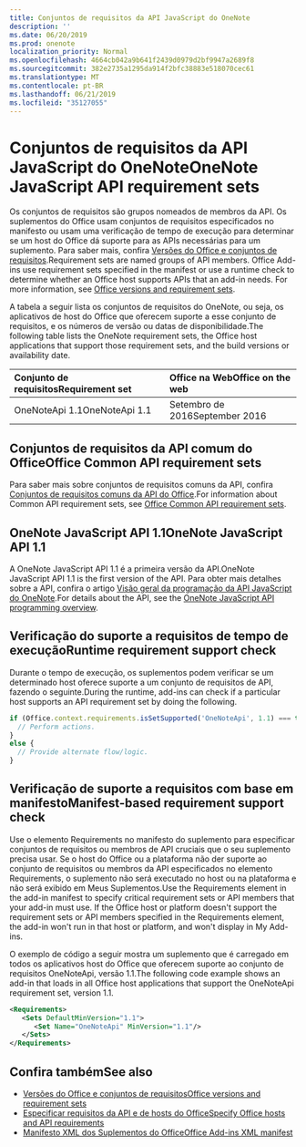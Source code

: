```yaml
---
title: Conjuntos de requisitos da API JavaScript do OneNote
description: ''
ms.date: 06/20/2019
ms.prod: onenote
localization_priority: Normal
ms.openlocfilehash: 4664cb042a9b641f2439d0979d2bf9947a2689f8
ms.sourcegitcommit: 382e2735a1295da914f2bfc38883e518070cec61
ms.translationtype: MT
ms.contentlocale: pt-BR
ms.lasthandoff: 06/21/2019
ms.locfileid: "35127055"
---
```

# <a name="onenote-javascript-api-requirement-sets"></a><span data-ttu-id="010a5-102">Conjuntos de requisitos da API JavaScript do OneNote</span><span class="sxs-lookup"><span data-stu-id="010a5-102">OneNote JavaScript API requirement sets</span></span>

<span data-ttu-id="010a5-p101">Os conjuntos de requisitos são grupos nomeados de membros da API. Os suplementos do Office usam conjuntos de requisitos especificados no manifesto ou usam uma verificação de tempo de execução para determinar se um host do Office dá suporte para as APIs necessárias para um suplemento. Para saber mais, confira [Versões do Office e conjuntos de requisitos](/office/dev/add-ins/develop/office-versions-and-requirement-sets).</span><span class="sxs-lookup"><span data-stu-id="010a5-p101">Requirement sets are named groups of API members. Office Add-ins use requirement sets specified in the manifest or use a runtime check to determine whether an Office host supports APIs that an add-in needs. For more information, see [Office versions and requirement sets](/office/dev/add-ins/develop/office-versions-and-requirement-sets).</span></span>

<span data-ttu-id="010a5-106">A tabela a seguir lista os conjuntos de requisitos do OneNote, ou seja, os aplicativos de host do Office que oferecem suporte a esse conjunto de requisitos, e os números de versão ou datas de disponibilidade.</span><span class="sxs-lookup"><span data-stu-id="010a5-106">The following table lists the OneNote requirement sets, the Office host applications that support those requirement sets, and the build versions or availability date.</span></span>

|  <span data-ttu-id="010a5-107">Conjunto de requisitos</span><span class="sxs-lookup"><span data-stu-id="010a5-107">Requirement set</span></span>  |  <span data-ttu-id="010a5-108">Office na Web</span><span class="sxs-lookup"><span data-stu-id="010a5-108">Office on the web</span></span> |
|:-----|:-----|
| <span data-ttu-id="010a5-109">OneNoteApi 1.1</span><span class="sxs-lookup"><span data-stu-id="010a5-109">OneNoteApi 1.1</span></span>  | <span data-ttu-id="010a5-110">Setembro de 2016</span><span class="sxs-lookup"><span data-stu-id="010a5-110">September 2016</span></span> |  

## <a name="office-common-api-requirement-sets"></a><span data-ttu-id="010a5-111">Conjuntos de requisitos da API comum do Office</span><span class="sxs-lookup"><span data-stu-id="010a5-111">Office Common API requirement sets</span></span>

<span data-ttu-id="010a5-112">Para saber mais sobre conjuntos de requisitos comuns da API, confira [Conjuntos de requisitos comuns da API do Office](office-add-in-requirement-sets.md).</span><span class="sxs-lookup"><span data-stu-id="010a5-112">For information about Common API requirement sets, see [Office Common API requirement sets](office-add-in-requirement-sets.md).</span></span>

## <a name="onenote-javascript-api-11"></a><span data-ttu-id="010a5-113">OneNote JavaScript API 1.1</span><span class="sxs-lookup"><span data-stu-id="010a5-113">OneNote JavaScript API 1.1</span></span>

<span data-ttu-id="010a5-114">A OneNote JavaScript API 1.1 é a primeira versão da API.</span><span class="sxs-lookup"><span data-stu-id="010a5-114">OneNote JavaScript API 1.1 is the first version of the API.</span></span> <span data-ttu-id="010a5-115">Para obter mais detalhes sobre a API, confira o artigo [Visão geral da programação da API JavaScript do OneNote](/office/dev/add-ins/onenote/onenote-add-ins-programming-overview).</span><span class="sxs-lookup"><span data-stu-id="010a5-115">For details about the API, see the [OneNote JavaScript API programming overview](/office/dev/add-ins/onenote/onenote-add-ins-programming-overview).</span></span>

## <a name="runtime-requirement-support-check"></a><span data-ttu-id="010a5-116">Verificação do suporte a requisitos de tempo de execução</span><span class="sxs-lookup"><span data-stu-id="010a5-116">Runtime requirement support check</span></span>

<span data-ttu-id="010a5-117">Durante o tempo de execução, os suplementos podem verificar se um determinado host oferece suporte a um conjunto de requisitos de API, fazendo o seguinte.</span><span class="sxs-lookup"><span data-stu-id="010a5-117">During the runtime, add-ins can check if a particular host supports an API requirement set by doing the following.</span></span>

```js
if (Office.context.requirements.isSetSupported('OneNoteApi', 1.1) === true) {
  // Perform actions.
}
else {
  // Provide alternate flow/logic.
}
```

## <a name="manifest-based-requirement-support-check"></a><span data-ttu-id="010a5-118">Verificação de suporte a requisitos com base em manifesto</span><span class="sxs-lookup"><span data-stu-id="010a5-118">Manifest-based requirement support check</span></span>

<span data-ttu-id="010a5-p103">Use o elemento Requirements no manifesto do suplemento para especificar conjuntos de requisitos ou membros de API cruciais que o seu suplemento precisa usar. Se o host do Office ou a plataforma não der suporte ao conjunto de requisitos ou membros da API especificados no elemento Requirements, o suplemento não será executado no host ou na plataforma e não será exibido em Meus Suplementos.</span><span class="sxs-lookup"><span data-stu-id="010a5-p103">Use the Requirements element in the add-in manifest to specify critical requirement sets or API members that your add-in must use. If the Office host or platform doesn't support the requirement sets or API members specified in the Requirements element, the add-in won't run in that host or platform, and won't display in My Add-ins.</span></span>

<span data-ttu-id="010a5-121">O exemplo de código a seguir mostra um suplemento que é carregado em todos os aplicativos host do Office que oferecem suporte ao conjunto de requisitos OneNoteApi, versão 1.1.</span><span class="sxs-lookup"><span data-stu-id="010a5-121">The following code example shows an add-in that loads in all Office host applications that support the OneNoteApi requirement set, version 1.1.</span></span>

```xml
<Requirements>
   <Sets DefaultMinVersion="1.1">
      <Set Name="OneNoteApi" MinVersion="1.1"/>
   </Sets>
</Requirements>
```

## <a name="see-also"></a><span data-ttu-id="010a5-122">Confira também</span><span class="sxs-lookup"><span data-stu-id="010a5-122">See also</span></span>

- [<span data-ttu-id="010a5-123">Versões do Office e conjuntos de requisitos</span><span class="sxs-lookup"><span data-stu-id="010a5-123">Office versions and requirement sets</span></span>](/office/dev/add-ins/develop/office-versions-and-requirement-sets)
- [<span data-ttu-id="010a5-124">Especificar requisitos da API e de hosts do Office</span><span class="sxs-lookup"><span data-stu-id="010a5-124">Specify Office hosts and API requirements</span></span>](/office/dev/add-ins/develop/specify-office-hosts-and-api-requirements)
- [<span data-ttu-id="010a5-125">Manifesto XML dos Suplementos do Office</span><span class="sxs-lookup"><span data-stu-id="010a5-125">Office Add-ins XML manifest</span></span>](/office/dev/add-ins/develop/add-in-manifests)
